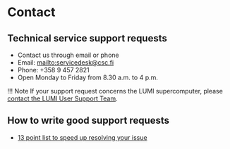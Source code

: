 # Contact

## Technical service support requests

* Contact us through email or phone
* Email: <mailto:servicedesk@csc.fi>
* Phone: +358 9 457 2821
* Open Monday to Friday from 8.30 a.m. to 4 p.m.

!!! Note
    If your support request concerns the LUMI supercomputer, please [contact the LUMI User Support Team](https://docs.lumi-supercomputer.eu/generic/helpdesk/).

## How to write good support requests
* [13 point list to speed up resolving your issue](./support-howto.md)

